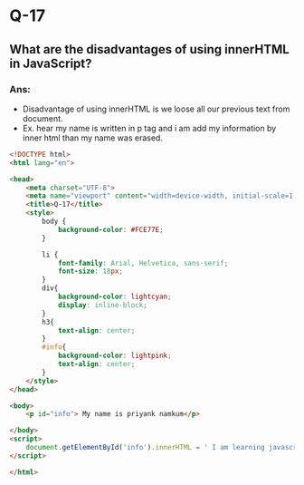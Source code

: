 # Q-17

## What are the disadvantages of using innerHTML in JavaScript?

### Ans:

- Disadvantage of using innerHTML is we loose all our previous text from document.
- Ex. hear my name is written in p tag and i am add my information by inner html than my name was erased.

```HTML
<!DOCTYPE html>
<html lang="en">

<head>
    <meta charset="UTF-8">
    <meta name="viewport" content="width=device-width, initial-scale=1.0">
    <title>Q-17</title>
    <style>
        body {
            background-color: #FCE77E;
        }

        li {
            font-family: Arial, Helvetica, sans-serif;
            font-size: 18px;
        }
        div{
            background-color: lightcyan;
            display: inline-block;
        }
        h3{
            text-align: center;
        }
        #info{
            background-color: lightpink;
            text-align: center;
        }
    </style>
</head>

<body>
    <p id="info"> My name is priyank namkum</p>

</body>
<script>
    document.getElementById('info').innerHTML = ' I am learning javascript .';
</script>

</html>
```
